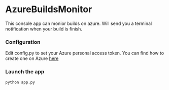# AzureBuildsMonitor
This console app can monior builds on azure. Will send you a terminal notification when your build is finish.

### Configuration
Edit config.py to set your Azure personal access token. You can find how to create one on Azure [here](https://docs.microsoft.com/en-ca/azure/devops/organizations/accounts/use-personal-access-tokens-to-authenticate?view=azure-devops&viewFallbackFrom=vsts&tabs=preview-page)

### Launch the app
```Console
python app.py
```

